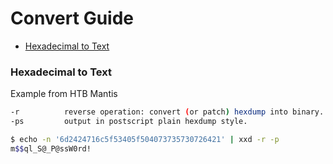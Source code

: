 # Convert Guide

- [Hexadecimal to Text](#hexadecimal-to-text)

### Hexadecimal to Text
Example from HTB Mantis
```sh
-r          reverse operation: convert (or patch) hexdump into binary.
-ps         output in postscript plain hexdump style.

$ echo -n '6d2424716c5f53405f504073735730726421' | xxd -r -p
m$$ql_S@_P@ssW0rd!
```

### 
```sh

```

### 
```sh

```

### 
```sh

```

### 
```sh

```

### 
```sh

```